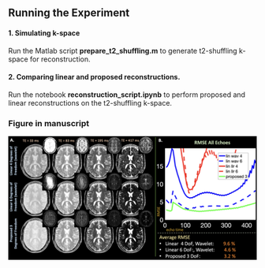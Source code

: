 ## Running the Experiment

#### 1. Simulating k-space

Run the Matlab script **prepare_t2_shuffling.m** to generate t2-shuffling k-space for reconstruction.

#### 2. Comparing linear and proposed reconstructions.

Run the notebook **reconstruction_script.ipynb** to perform proposed and linear reconstructions on the t2-shuffling k-space.

### Figure in manuscript

![Alt text](../docs/images/fig03.png?raw=True "simrecon")
